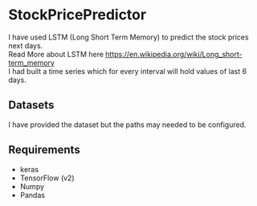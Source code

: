 # StockPricePredictor
I have used LSTM (Long Short Term Memory) to predict the stock prices next days.<br>
Read More about LSTM here https://en.wikipedia.org/wiki/Long_short-term_memory <br>
I had built a time series which for every interval will hold values of last 6 days. <br>
## Datasets
I have provided the dataset but the paths may needed to be configured.
## Requirements
- keras
- TensorFlow (v2)
- Numpy
- Pandas
